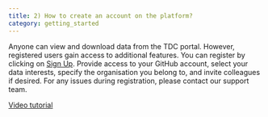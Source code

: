 ```yaml
---
title: 2) How to create an account on the platform?
category: getting_started
---
```

Anyone can view and download data from the TDC portal. However, registered users gain access to additional features. You can register by clicking on [Sign Up](https://tdc-data-portal.vercel.app/auth/signup). Provide access to your GitHub account, select your data interests, specify the organisation you belong to, and invite colleagues if desired. For any issues during registration, please contact our support team.

[Video tutorial](https://github.com/user-attachments/assets/d282d580-3ab9-47f4-a85e-d945e0793f01)





